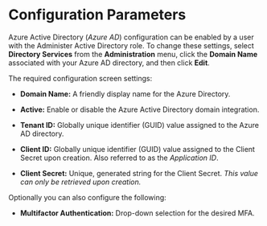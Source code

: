 [title]: # (Configuration Parameters)
[tags]: # (Azure, directory service, Azure Active Directory)
[priority]: # (1000)

# Configuration Parameters

Azure Active Directory (_Azure AD_) configuration can be enabled by a user with the Administer Active Directory role. To change these settings, select **Directory Services** from the **Administration** menu, click the **Domain Name** associated with your Azure AD directory, and then click **Edit**.

The required configuration screen settings:

- **Domain Name:** A friendly display name for the Azure Directory.

- **Active:** Enable or disable the Azure Active Directory domain integration.

- **Tenant ID:** Globally unique identifier (GUID) value assigned to the Azure AD directory.

- **Client ID:** Globally unique identifier (GUID) value assigned to the Client Secret upon creation. Also referred to as the _Application ID_.

- **Client Secret:** Unique, generated string for the Client Secret. _This value can only be retrieved upon creation._

Optionally you can also configure the following:

- **Multifactor Authentication:** Drop-down selection for the desired MFA.